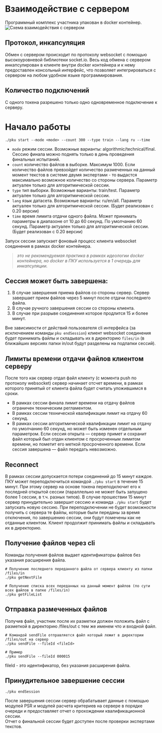 # Взаимодействие с сервером

Программный комплекс участника упакован в docker контейнер.
![Схема взаимодействия с сервером](https://i.imgur.com/VoECF3J.png)

## Протокол, инкапсуляция

Обмен с сервером происходит по протоколу websocket с помощью высокоуровневой библиотеки socket.io.
Весь код обмена с сервером инкапсулирован в клиенте внутри docker контейнера и к нему предоставлен консольный интерфейс, что позволяет интегрироваться с сервером на любом удобном языке программирования.

## Количество подключений

С одного токена разрешено только одно одновременное подключение к серверу.

# Начало работы

```shell script
./pku start --mode <mode> --count 300 --type train --lang ru --time
```

-   `mode` режим сессии. Возможные варианты: algorithmic/technical/final. Сессию финала можно поднять только в день проведения финальных испытаний.
-   `count` количество файлов в выборке. Максимум 1000. Если количество файлов превзойдет количество размеченных на данный момент текстов в системе двумя экспертами - то выдастся максимально возможное количество со стороны сервера. Параметр актуален только для алгоритмической сессии.
-   `type` тип выборки. Возможные варианты: train/test. Параметр актуален только для алгоритмической сессии.
-   `lang` язык датасета. Возможные варианты: ru/en/all. Параметр актуален только для алгоритмической сессии. (Будет реализован с 0.20 версии)
-   `time` время лимита отдачи одного файла. Может принимать параметры в диапазоне от 10 до 60 секунд. По умолчанию 60 секунд. Параметр актуален только для алгоритмической сессии. (Будет реализован с 0.20 версии)

Запуск сессии запускает фоновый процесс клиента websocket соединения в рамках docker контейнера.

> _это не рекомендуемая практика в рамках идеологии docker контейнера, но docker в ПКУ используется в 1 очередь для инкапсуляции._

## Сессия может быть завершена:

1. В случае завершения приема файлов со стороны сервер. Сервер завершает прием файлов через 5 минут после отдачи последнего файла.
2. В случае ручного завершения сессии со стороны клиента.
3. В случае при разрыве соединения которое продлится 15 и более минут.

Вне зависимости от действий пользователя cli интерфейса (за исключением команды `pku endSession`) клиент websocket соединения будет принимать файлы и складывать их в директорию `files/in` (в ближайших версиях папки in/out будут разделены на подпапки сессий).

## Лимиты времени отдачи файлов клиентом серверу

После того как сервер отдал файл клиенту (с момента push по протоколу websocket) сервер начинает отсчет времени, в рамках которого принятый от клиента файла будет считать уложившимся в сроки.

-   В рамках сессии финала лимит времени на отдачу файлов ограничен техническим регламентом.
-   В рамках сессии технической квалификации лимит на отдачу 60 секунд.
-   В рамках сессии алгоритмической квалификации лимит на отдачу по умолчанию 60 секунд, но может быть изменен отдельным параметром.
    Если сессия открыта — сервер примет и сохранит файл который был отдан клиентом с просроченным лимитом времени, но пометит его меткой просроченного времени. Если сессия завершена — файл передать невозможно.

## Reconnect

В рамках сессии допускается потери соединений до 15 минут каждое. ПКУ может переподключиться командой `./pku start` в течение 15 минут. При этому сервер на основе токена переподключит его к последней открытой сессии (параллельно не может быть запущено более 1 сессии, в т.ч. разных типов). В случае прошествии 15 минут сервер принудительно завершит сессию и команда `./pku start` будет запускать новую сессию.
При переподключении не будет возможности получить с сервера те файлы, которые были переданы за время отключения, по завершению сессии, они будут помечены как не отданные клиентом. Клиент продолжит принимать файлы и складывать их в директорию.

## Получение файлов через cli

Команды получения файлов выдает идентификаторы файлов без указания расширения файла.

```shell script
# Получение последнего переданного файла от сервера клиенту из папки /files/in
./pku getNextFile

# Получение списка всех переданных на данный момент файлов (по сути всех файлов в папке /files/in)
./pku getFileList
```

## Отправка размеченных файлов

Получив файл, участник после их разметки должен положить файл с разметкой в директорию /files/out с тем же именем что и входной файл.

```shell script
# Командой sendFile отправляется файл который лежит в директории /files/out на сервер
./pku sendFile --fileId <fileId>

# Пример
./pku sendFile --fileId 000015
```

fileId - это идентификатор, без указания расширения файла.

## Принудительное завершение сессии

```shell script
./pku endSession
```

После завершения сессии сервер обрабатывает данные с помощью модулей PSR и модулей расчета критериев на сервере в порядке очереди и предоставляет отчет о прохождении квалификационной сессии.  
Отчет о финальной сессии будет доступен после проверки экспертами текстов.
